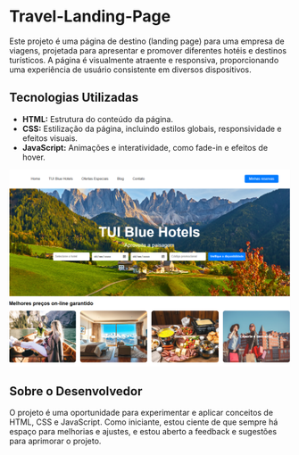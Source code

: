 # Travel-Landing-Page

Este projeto é uma página de destino (landing page) para uma empresa de viagens, projetada para apresentar e promover diferentes hotéis e destinos turísticos. A página é visualmente atraente e responsiva, proporcionando uma experiência de usuário consistente em diversos dispositivos.

## Tecnologias Utilizadas

- **HTML:** Estrutura do conteúdo da página.
- **CSS:** Estilização da página, incluindo estilos globais, responsividade e efeitos visuais.
- **JavaScript:** Animações e interatividade, como fade-in e efeitos de hover.

![Captura de Tela](images/travel.png)

## Sobre o Desenvolvedor

O projeto é uma oportunidade para experimentar e aplicar conceitos de HTML, CSS e JavaScript. Como iniciante, estou ciente de que sempre há espaço para melhorias e ajustes, e estou aberto a feedback e sugestões para aprimorar o projeto.
